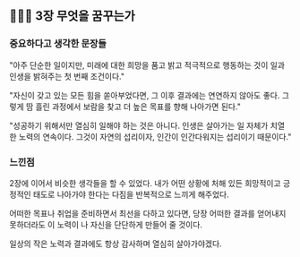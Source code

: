 ## 🙋🏻‍♂️ 3장 무엇을 꿈꾸는가

### 중요하다고 생각한 문장들

"아주 단순한 일이지만, 미래에 대한 희망을 품고 밝고 적극적으로 행동하는 것이 일과 인생을 밝혀주는 첫 번째 조건이다."

"자신이 갖고 있는 모든 힘을 쏟아부었다면, 그 이후 결과에는 연연하지 않아도 좋다. 그렇게 땀 흘린 과정에서 보람을 찾고 더 높은 목표를 향해 나아가면 된다."

"성공하기 위해서만 열심히 일해야 하는 것은 아니다. 인생은 살아가는 일 자체가 치열한 노력의 연속이다. 그것이 자연의 섭리이자, 인간이 인간다워지는 섭리이기 때문이다."

### 느낀점

2장에 이어서 비슷한 생각들을 할 수 있었다. 내가 어떤 상황에 처해 있든 희망적이고 긍정적인 태도로 나아가야 한다는 다짐을 반복적으로 느끼게 해주었다.

어떠한 목표나 취업을 준비하면서 최선을 다하고 있다면, 당장 어떠한 결과를 얻어내지 못하더라도 이 노력이 나 자신을 단단하게 만들어 줄 것이다.

일상의 작은 노력과 결과에도 항상 감사하며 열심히 살아가야겠다.
